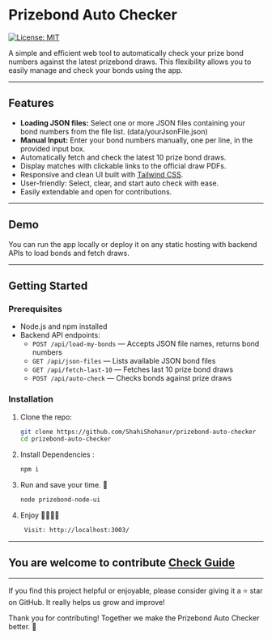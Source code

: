 # Prizebond Auto Checker

[![License: MIT](https://img.shields.io/badge/License-MIT-blue.svg)](LICENSE)

A simple and efficient web tool to automatically check your prize bond numbers against the latest prizebond draws.
This flexibility allows you to easily manage and check your bonds using the app.

---

## Features

- **Loading JSON files:** Select one or more JSON files containing your bond numbers from the file list. (data/yourJsonFile.json)
- **Manual Input:** Enter your bond numbers manually, one per line, in the provided input box.
- Automatically fetch and check the latest 10 prize bond draws.
- Display matches with clickable links to the official draw PDFs.
- Responsive and clean UI built with [Tailwind CSS](https://tailwindcss.com/).
- User-friendly: Select, clear, and start auto check with ease.
- Easily extendable and open for contributions.

---

## Demo

You can run the app locally or deploy it on any static hosting with backend APIs to load bonds and fetch draws.

---

## Getting Started

### Prerequisites

- Node.js and npm installed
- Backend API endpoints:
  - `POST /api/load-my-bonds` — Accepts JSON file names, returns bond numbers
  - `GET /api/json-files` — Lists available JSON bond files
  - `GET /api/fetch-last-10` — Fetches last 10 prize bond draws
  - `POST /api/auto-check` — Checks bonds against prize draws

### Installation

1. Clone the repo:

   ```bash
   git clone https://github.com/ShahiShohanur/prizebond-auto-checker
   cd prizebond-auto-checker
   ```

2. Install Dependencies :

   ```bash
   npm i
   ```

3. Run and save your time. 🥳
   ```bash
   node prizebond-node-ui
   ```
4. Enjoy 🥳🥳🥳🥳
   ```bash
    Visit: http://localhost:3003/
   ```

---

## You are welcome to contribute [Check Guide](CONTRIBUTING.md)

---

If you find this project helpful or enjoyable, please consider giving it a ⭐ star on GitHub. It really helps us grow and improve!

Thank you for contributing! Together we make the Prizebond Auto Checker better. 🚀
